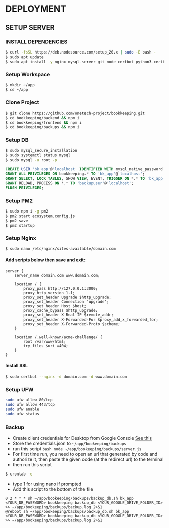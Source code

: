 # DEPLOYMENT
## SETUP SERVER
### INSTALL DEPENDENCIES
```bash
$ curl -fsSL https://deb.nodesource.com/setup_20.x | sudo -E bash -
$ sudo apt update
$ sudo apt install -y nginx mysql-server git node certbot python3-certbot-nginx
```

### Setup Workspace
```bash
$ mkdir ~/app
$ cd ~/app
```

### Clone Project
```bash
$ git clone https://github.com/onetech-project/bookkeeping.git
$ cd bookkeeping/backend && npm i
$ cd bookkeeping/frontend && npm i
$ cd bookkeeping/backups && npm i
```

### Setup DB
```bash
$ sudo mysql_secure_installation
$ sudo systemctl status mysql
$ sudo mysql -u root -p
```
```sql
CREATE USER 'bk_app'@'localhost' IDENTIFIED WITH mysql_native_password BY 'password';
GRANT ALL PRIVILEGES ON bookkeeping.* TO 'bk_app'@'localhost';
GRANT SELECT, LOCK TABLES, SHOW VIEW, EVENT, TRIGGER ON *.* TO 'bk_app'@'localhost';
GRANT RELOAD, PROCESS ON *.* TO 'backupuser'@'localhost';
FLUSH PRIVILEGES;
```

### Setup PM2
```bash
$ sudo npm i -g pm2
$ pm2 start ecosystem.config.js
$ pm2 save
$ pm2 startup
```

### Setup Nginx
```bash
$ sudo nano /etc/nginx/sites-available/domain.com
```

#### Add scripts below then save and exit:

```
server {
    server_name domain.com www.domain.com;

    location / {
        proxy_pass http://127.0.0.1:3000;
        proxy_http_version 1.1;
        proxy_set_header Upgrade $http_upgrade;
        proxy_set_header Connection 'upgrade';
        proxy_set_header Host $host;
        proxy_cache_bypass $http_upgrade;
        proxy_set_header X-Real-IP $remote_addr;
        proxy_set_header X-Forwarded-For $proxy_add_x_forwarded_for;
        proxy_set_header X-Forwarded-Proto $scheme;
    }

    location /.well-known/acme-challenge/ {
        root /var/www/html;
        try_files $uri =404;
    }
}
```

#### Install SSL
```bash
$ sudo certbot --nginx -d domain.com -d www.domain.com
```

### Setup UFW
```bash
sudo ufw allow 80/tcp
sudo ufw allow 443/tcp
sudo ufw enable
sudo ufw status
```

### Backup
* Create client credentials for Desktop from Google Console [See this](https://developers.google.com/workspace/guides/create-credentials#oauth-client-id)
* Store the credentials.json to `~/app/bookeeping/backups`
* run this script ```bash node ~/app/bookeeping/backups/server.js```
* For first time run, you need to open an url that generated by code and authorize it, then paste the given code (at the redirect url) to the terminal 
* then run this script
```bash
$ crontab -e
```
* type 1 for using nano if prompted
* Add this script to the bottom of the file
```
0 2 * * * sh ~/app/bookeeping/backups/backup_db.sh bk_app <YOUR_DB_PASSWORD> bookkeeping backup_db <YOUR_GOOGLE_DRIVE_FOLDER_ID> >> ~/app/bookeeping/backups/backup.log 2>&1
@reboot sh ~/app/bookeeping/backups/backup_db.sh bk_app <YOUR_DB_PASSWORD> bookkeeping backup_db <YOUR_GOOGLE_DRIVE_FOLDER_ID> >> ~/app/bookeeping/backups/backup.log 2>&1
```
